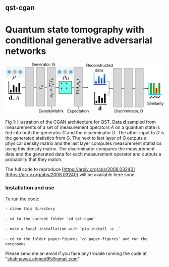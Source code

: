 ##  qst-cgan
# Quantum state tomography with conditional generative adversarial networks

<img src="paper-figures/figures/fig1-CGAN.png">


Fig 1: Illustration of the CGAN architecture for QST. Data $\mathbf d$ sampled from measurements of a set of measurement operators $A$ on a quantum state is fed into both the generator $G$ and the discriminator $D$. The other input to $D$ is the generated statistics from $G$. The next to last layer of $G$ outputs a physical density matrix and the last layer computes measurement statistics using this density matrix. The discriminator compares the measurement data and the generated data for each measurement operator and outputs a probability that they match.

The full code to reproduce [https://arxiv.org/abs/2008.03240](https://arxiv.org/abs/2008.03240) will be available here soon.


### Installation and use

To run the code:

	- clone this directory

	- cd to the current folder `cd qst-cgan`

	- make a local installation with `pip install -e .`

	- cd to the folder paper-figures `cd paper-figures` and run the notebooks



Please send me an email if you face any trouble running the code at "shahnawaz.ahmed95@gmail.com".
